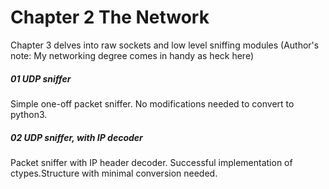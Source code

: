 # Chapter 2 The Network

Chapter 3 delves into raw sockets and low level sniffing modules (Author's note: My networking 
degree comes in handy as heck here)

##### 01 UDP sniffer
Simple one-off packet sniffer. No modifications needed to convert to python3. 

##### 02 UDP sniffer, with IP decoder
Packet sniffer with IP header decoder. Successful implementation of ctypes.Structure with minimal
conversion needed. 

